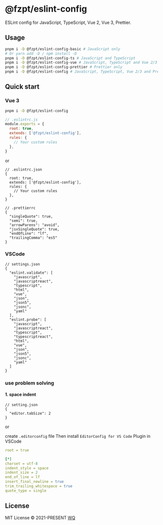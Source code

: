 # @fzpt/eslint-config

ESLint config for JavaScript, TypeScript, Vue 2, Vue 3, Prettier.

## Usage

```bash
pnpm i -D @fzpt/eslint-config-basic # JavaScript only
# Or yarn add -D / npm install -D
pnpm i -D @fzpt/eslint-config-ts # JavaScript and TypeScript
pnpm i -D @fzpt/eslint-config-vue # JavaScript, TypeScript and Vue 2/3 (Auto detect)
pnpm i -D @fzpt/eslint-config-prettier # Prettier only
pnpm i -D @fzpt/eslint-config # JavaScript, TypeScript, Vue 2/3 and Prettier
```

## Quick start

### Vue 3

```bash
pnpm i -D @fzpt/eslint-config
```

```javascript
// .eslintrc.js
module.exports = {
  root: true,
  extends: ['@fzpt/eslint-config'],
  rules: {
    // Your custom rules
  },
}
```

or

```jsonc
// .eslintrc.json
{
  root: true,
  extends: ['@fzpt/eslint-config'],
  rules: {
    // Your custom rules
  },
}
```

```jsonc
// .prettierrc
{
  "singleQuote": true,
  "semi": true,
  "arrowParens": "avoid",
  "jsxSingleQuote": true,
  "endOfLine": "lf",
  "trailingComma": "es5"
}
```

### VSCode

```jsonc
// settings.json
{
  "eslint.validate": [
    "javascript",
    "javascriptreact",
    "typescript", 
    "html",
    "vue",
    "json",
    "json5",
    "jsonc",
    "yaml"
  ],
  "eslint.probe": [
    "javascript",
    "javascriptreact",
    "typescript",
    "typescriptreact",
    "html",
    "vue",
    "json",
    "json5",
    "jsonc",
    "yaml"
  ]
}
```

### use problem solving

#### 1. space indent

```jsonc
// setting.json
{
  "editor.tabSize": 2
}
```

or

create `.editorconfig` file
Then install `EditorConfig for VS Code` Plugin in VSCode

```yaml
root = true

[*]
charset = utf-8
indent_style = space
indent_size = 2
end_of_line = lf
insert_final_newline = true
trim_trailing_whitespace = true
quote_type = single
```

## License

MIT License © 2021-PRESENT [WQ](https://github.com/WangQing99)
